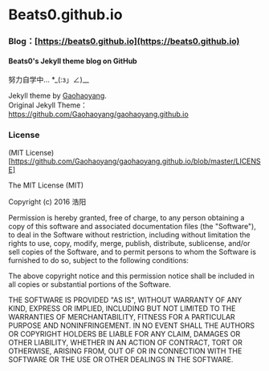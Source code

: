 # Beats0.github.io
### Blog：[https://beats0.github.io](https://beats0.github.io)
#### Beats0's Jekyll theme blog on GitHub<br>
努力自学中... *_(:з」∠)__

Jekyll theme by [Gaohaoyang](https://github.com/Gaohaoyang).<br>
Original Jekyll Theme：https://github.com/Gaohaoyang/gaohaoyang.github.io


### License

(MIT License)[https://github.com/Gaohaoyang/gaohaoyang.github.io/blob/master/LICENSE]

The MIT License (MIT)

Copyright (c) 2016 浩阳

Permission is hereby granted, free of charge, to any person obtaining a copy
of this software and associated documentation files (the "Software"), to deal
in the Software without restriction, including without limitation the rights
to use, copy, modify, merge, publish, distribute, sublicense, and/or sell
copies of the Software, and to permit persons to whom the Software is
furnished to do so, subject to the following conditions:

The above copyright notice and this permission notice shall be included in all
copies or substantial portions of the Software.

THE SOFTWARE IS PROVIDED "AS IS", WITHOUT WARRANTY OF ANY KIND, EXPRESS OR
IMPLIED, INCLUDING BUT NOT LIMITED TO THE WARRANTIES OF MERCHANTABILITY,
FITNESS FOR A PARTICULAR PURPOSE AND NONINFRINGEMENT. IN NO EVENT SHALL THE
AUTHORS OR COPYRIGHT HOLDERS BE LIABLE FOR ANY CLAIM, DAMAGES OR OTHER
LIABILITY, WHETHER IN AN ACTION OF CONTRACT, TORT OR OTHERWISE, ARISING FROM,
OUT OF OR IN CONNECTION WITH THE SOFTWARE OR THE USE OR OTHER DEALINGS IN THE
SOFTWARE.



